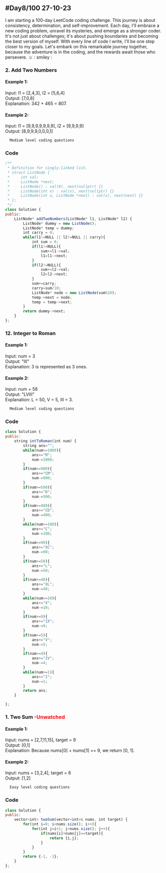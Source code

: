
## #Day8/100 27-10-23

I am starting a 100-day LeetCode coding challenge. This journey is about consistency, determination, and self-improvement. Each day, I'll embrace a new coding problem, unravel its mysteries, and emerge as a stronger coder. It's not just about challenges; it's about pushing boundaries and becoming the best version of myself. With every line of code I write, I'll be one step closer to my goals. Let's embark on this remarkable journey together, because the adventure is in the coding, and the rewards await those who persevere. ☺️
: smiley : 


### 2. Add Two Numbers

#### Example 1:

Input: l1 = [2,4,3], l2 = [5,6,4]\
Output: [7,0,8]\
Explanation: 342 + 465 = 807.

#### Example 2:
Input: l1 = [9,9,9,9,9,9,9], l2 = [9,9,9,9]\
Output: [8,9,9,9,0,0,0,1]

```bash
  Medium level coding questions
```


### Code

```javascript
/**
 * Definition for singly-linked list.
 * struct ListNode {
 *     int val;
 *     ListNode *next;
 *     ListNode() : val(0), next(nullptr) {}
 *     ListNode(int x) : val(x), next(nullptr) {}
 *     ListNode(int x, ListNode *next) : val(x), next(next) {}
 * };
 */
class Solution {
public:
    ListNode* addTwoNumbers(ListNode* l1, ListNode* l2) {
        ListNode* dummy = new ListNode();
        ListNode* temp = dummy;
        int carry = 0;
        while(l1!=NULL || l2!=NULL || carry){
            int sum = 0;
            if(l1!=NULL){
                sum+=l1->val;
                l1=l1->next;
            }
            if(l2!=NULL){
                sum+=l2->val;
                l2=l2->next;
            }
            sum+=carry;
            carry=sum/10;
            ListNode* node = new ListNode(sum%10);
            temp->next = node;
            temp = temp->next;
        }
        return dummy->next;
    }
};
```

### 12. Integer to Roman  
#### Example 1:

Input: num = 3\
Output: "III"\
Explanation: 3 is represented as 3 ones.

#### Example 2:

Input: num = 58\
Output: "LVIII"\
Explanation: L = 50, V = 5, III = 3.

```bash
  Medium level coding questions
```
### Code

```javascript
class Solution {
public:
    string intToRoman(int num) {
        string ans="";
        while(num>=1000){
            ans+="M";
            num-=1000;
        }
        if(num>=900){
            ans+="CM";
            num-=900;
        }
        if(num>=500){
            ans+="D";
            num-=500;
        }
        if(num>=400){
            ans+="CD";
            num-=400;
        }
        while(num>=100){
            ans+="C";
            num-=100;
        }
        if(num>=90){
            ans+="XC";
            num-=90;
        }
        if(num>=50){
            ans+="L";
            num-=50;
        }
        if(num>=40){
            ans+="XL";
            num-=40;
        }
        while(num>=10){
            ans+="X";
            num-=10;
        }
        if(num>=9){
            ans+="IX";
            num-=9;
        }
        if(num>=5){
            ans+="V";
            num-=5;
        }
        if(num>=4){
            ans+="IV";
            num-=4;
        }
        while(num>=1){
            ans+="I";
            num-=1;
        }
        return ans;
    }

};
```

### 1. Two Sum <font color="Red"> -Unwatched </font>

#### Example 1:

Input: nums = [2,7,11,15], target = 9\
Output: [0,1]\
Explanation: Because nums[0] + nums[1] == 9, we return [0, 1].

#### Example 2:
Input: nums = [3,2,4], target = 6\
Output: [1,2]
 
```bash
  Easy level coding questions
```


### Code

```javascript
class Solution {
public:
    vector<int> twoSum(vector<int>& nums, int target) {
        for(int i=0; i<nums.size(); i++){
            for(int j=i+1; j<nums.size(); j++){
                if(nums[i]+nums[j]==target){
                    return {i,j};
                }
            }
        }
        return {-1, -1};
    }
};
```
